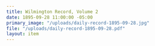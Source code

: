 ```yaml
---
title: Wilmington Record, Volume 2
date: 1895-09-28 11:00:00 -05:00
primary_image: "/uploads/daily-record-1895-09-28.jpg"
file: "/uploads/daily-record-1895-09-28.pdf"
layout: item
---
```


